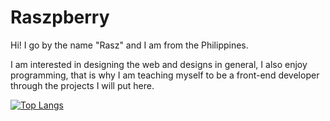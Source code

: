 # Raszpberry

Hi! I go by the name "Rasz" and I am from the Philippines.

I am interested in designing the web and designs in general, I also enjoy programming, that is why 
I am teaching myself to be a front-end developer through the projects I will put here.

[![Top Langs](https://github-readme-stats.vercel.app/api/top-langs/?username=raszpberry&layout=compact)](https://github.com/anuraghazra/github-readme-stats)
